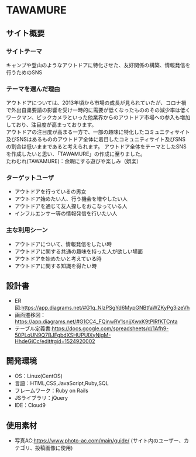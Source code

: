 # TAWAMURE

## サイト概要
### サイトテーマ
キャンプや登山のようなアウトドアに特化させた、友好関係の構築、情報発信を行うためのSNS  

### テーマを選んだ理由  
アウトドアについては、2013年頃から市場の成長が見られていたが、コロナ禍で外出自粛要請の影響を受け一時的に需要が低くなったもののその減少率は低く
ワークマン、ビックカメラといった他業界からのアウトドア市場への参入も増加しており、注目度が高まっております。  
アウトドアの注目度が高まる一方で、一部の趣味に特化したコミュニティサイト及びSNSはあるもののアウトドア全体に着目したコミュニティサイト及びSNSの割合は低いままであると考えられます。
アウトドア全体をテーマとしたSNSを作成したいと思い、「TAWAMURE」の作成に至りました。  
たわむれ(TAWAMURE)：余暇にする遊びや楽しみ（娯楽）  


### ターゲットユーザ
- アウトドアを行っているの男女
- アウトドア始めたい人、行う機会を増やしたい人
- アウトドアを通じて友人探しをおこなっている人
- インフルエンサー等の情報発信を行いたい人


### 主な利用シーン
- アウトドアについて、情報発信をしたい時
- アウトドアに関する共通の趣味を持った人が欲しい場面
- アウトドアを始めたいと考えている時
- アウトドアに関する知識を得たい時


## 設計書
- ER図:https://app.diagrams.net/#G1q_NIzPSgYd6MypGNBtfaWZKyPg3izeVh
- 画面遷移図：https://app.diagrams.net/#G1CC4_FQinwRV1snjjXwxK9tPlRfKTCnta
- テーブル定義書:https://docs.google.com/spreadsheets/d/1Afh9-50PLoUN9Q7BJFgbdXSHUPUlXyNigM-HhdeGiCc/edit#gid=1524920002

## 開発環境
- OS：Linux(CentOS)
- 言語：HTML,CSS,JavaScript,Ruby,SQL
- フレームワーク：Ruby on Rails
- JSライブラリ：jQuery
- IDE：Cloud9

## 使用素材
- 写真AC:https://www.photo-ac.com/main/guide/ (サイト内のユーザー、カテゴリ、投稿画像に使用)

